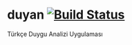 duyan [![Build Status](https://travis-ci.org/einan/duyan.svg?branch=master)](https://travis-ci.org/einan/duyan)
=====

Türkçe Duygu Analizi Uygulaması
